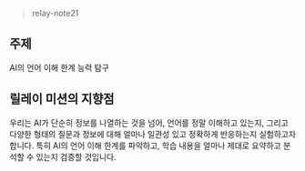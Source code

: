 > relay-note21

## 주제

AI의 언어 이해 한계 능력 탐구

## 릴레이 미션의 지향점

우리는 AI가 단순히 정보를 나열하는 것을 넘어, 언어를 정말 이해하고 있는지, 그리고 다양한 형태의 질문과 정보에 대해 얼마나 일관성 있고 정확하게 반응하는지 실험하고자 합니다. 특히 AI의 언어 이해 한계를 파악하고, 학습 내용을 얼마나 제대로 요약하고 분석할 수 있는지 검증할 것입니다.